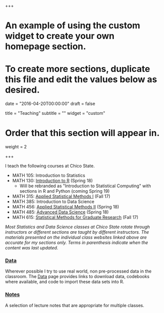 +++
# An example of using the custom widget to create your own homepage section.
# To create more sections, duplicate this file and edit the values below as desired.

date = "2016-04-20T00:00:00"
draft = false

title = "Teaching"
subtitle = ""
widget = "custom"

# Order that this section will appear in.
weight = 2

+++

I teach the following courses at Chico State. 

- MATH 105: Introduction to Statistics 
- MATH 130: [Introduction to R](https://norcalbiostat.github.io/MATH130/) (Spring 18)
    - Will be rebranded as "Introduction to Statistical Computing" with sections in R and Python (coming Spring 19)
- MATH 315: [Applied Statistical Methods I](https://norcalbiostat.github.io/MATH315/) (Fall 17)
- MATH 385: Introduction to Data Science 
- MATH 456: [Applied Statistical Methods II](https://norcalbiostat.github.io/MATH456/) (Spring 18)
- MATH 485: [Advanced Data Science](https://norcalbiostat.github.io/ADS/) (Spring 18)
- MATH 615: [Statistical Methods for Graduate Research](https://norcalbiostat.github.io/MATH615/) (Fall 17)

_Most Statistics and Data Science classes at Chico State rotate through instructors or different sections are taught by different instructors. The materials presented on the individual class websites linked above are accurate for my sections only. Terms in parenthesis indicate when the content was last updated._

### [Data](data/)
Wherever possible I try to use real world, non pre-processed data in the classroom. The [Data](data/) page provides links to download data, codebooks where available, and code to import these data sets into R. 


### [Notes](lec/)
A selection of lecture notes that are appropriate for multiple classes. 

